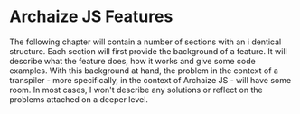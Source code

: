 # Archaize JS Features

The following chapter will contain a number of sections with an i
dentical structure. Each section will first provide the background of 
a feature. It will describe what the feature does, how it works and 
give some code examples. With this background at hand, the problem in 
the context of a transpiler - more specifically, in the context of 
Archaize JS - will have some room. In most cases, I won't describe 
any solutions or reflect on the problems attached on a deeper level.

